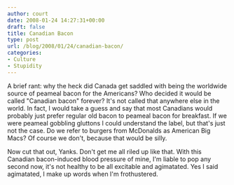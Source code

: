 ```yaml
---
author: court
date: 2008-01-24 14:27:31+00:00
draft: false
title: Canadian Bacon
type: post
url: /blog/2008/01/24/canadian-bacon/
categories:
- Culture
- Stupidity
---
```


A brief rant:  why the heck did Canada get saddled with being the worldwide source of peameal bacon for the Americans?  Who decided it would be called "Canadian bacon" forever?  It's not called that anywhere else in the world.  In fact, I would take a guess and say that most Canadians would probably just prefer regular old bacon to peameal bacon for breakfast.  If we were peameal gobbling gluttons I could understand the label, but that's just not the case.  Do we refer to burgers from McDonalds as American Big Macs?  Of course we don't, because that would be silly.

Now cut that out, Yanks.  Don't get me all riled up like that.  With this Canadian bacon-induced blood pressure of mine, I'm liable to pop any second now, it's not healthy to be all excitable and agimatated.  Yes I said agimatated, I make up words when I'm frothustered.
